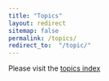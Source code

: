 ```yaml
---
title: "Topics"
layout: redirect
sitemap: false
permalink: /topics/
redirect_to:  "/topic/"
---
```

Please visit the [topics index](/topic/)
